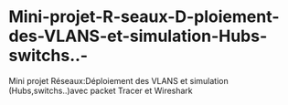 # Mini-projet-R-seaux-D-ploiement-des-VLANS-et-simulation-Hubs-switchs..-
Mini projet Réseaux:Déploiement des VLANS et simulation (Hubs,switchs..)avec packet Tracer et Wireshark

